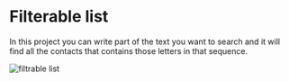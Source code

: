 # Filterable list
 
 In this project you can write part of the text you want to search and it will find all the contacts that contains those letters in that sequence.


![filtrable list](https://user-images.githubusercontent.com/66093149/121385857-646f3900-c941-11eb-989e-9fb6d1a467ab.png)
